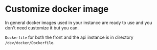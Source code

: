 # Customize docker image

In general docker images used in your instance are ready to use and you don't need customize it but you can.

`Dockerfile` for both the front and the api instance is in directory `/dev/docker/Dockerfile`.